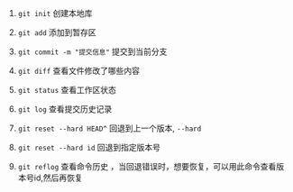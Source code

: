 1. `git init` 创建本地库

2. `git add` 添加到暂存区

3. `git commit -m "提交信息"` 提交到当前分支

3. `git diff`  查看文件修改了哪些内容

4. `git status` 查看工作区状态

5. `git log` 查看提交历史记录

6. `git reset --hard HEAD^` 回退到上一个版本, `--hard`

7. `git reset --hard id`  回退到指定版本号

8. `git reflog` 查看命令历史 ，当回退错误时，想要恢复，可以用此命令查看版本号id,然后再恢复








